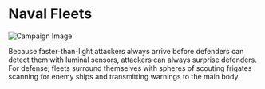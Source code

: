 # Naval Fleets

![Campaign Image](/media/naval-fleets.jpg)

Because faster-than-light attackers always arrive before defenders can detect them with luminal sensors, attackers can always surprise defenders. For defense, fleets surround themselves with spheres of scouting frigates scanning for enemy ships and transmitting warnings to the main body.